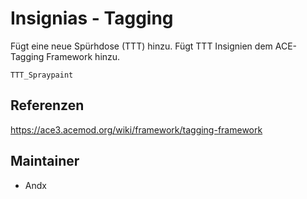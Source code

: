 # Insignias - Tagging

Fügt eine neue Spürhdose (TTT) hinzu. Fügt TTT Insignien dem ACE-Tagging Framework hinzu.

`TTT_Spraypaint`

## Referenzen

<https://ace3.acemod.org/wiki/framework/tagging-framework>

## Maintainer

- Andx
